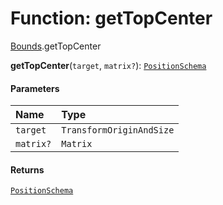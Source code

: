 # Function: getTopCenter

[Bounds](/en/auto-docs/playground-react/modules/Bounds.md).getTopCenter

**getTopCenter**(`target`, `matrix?`): [`PositionSchema`](/en/auto-docs/playground-react/interfaces/PositionSchema.md)

#### Parameters

| Name | Type |
| :------ | :------ |
| `target` | `TransformOriginAndSize` |
| `matrix?` | `Matrix` |

#### Returns

[`PositionSchema`](/en/auto-docs/playground-react/interfaces/PositionSchema.md)
